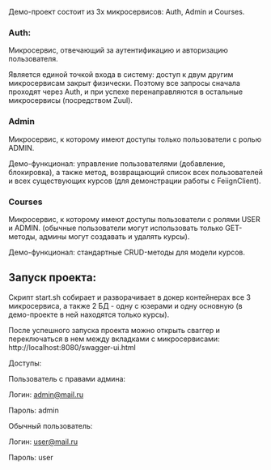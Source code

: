 Демо-проект состоит из 3х микросервисов: Auth, Admin и Courses.

### Auth:
Микросервис, отвечающий за аутентификацию и авторизацию пользователя.

Является единой точкой входа в систему: доступ к двум другим микросервисам закрыт физически. Поэтому все запросы сначала проходят через Auth, и при успехе перенаправляются в остальные микросервисы (посредством Zuul).

### Admin
Микросервис, к которому имеют доступы только пользователи с ролью ADMIN.

Демо-функционал: управление пользователями (добавление, блокировка), а также метод, возвращающий список всех пользователей и всех существующих курсов (для демонстрации работы с FeiignClient).

### Courses
Микросервис, к которому имеют доступы пользователи с ролями USER и ADMIN. (обычные пользователи могут использовать только GET-методы, админы могут создавать и удалять курсы).

Демо-функционал: стандартные CRUD-методы для модели курсов.

## Запуск проекта:

Скрипт start.sh собирает и разворачивает в докер контейнерах все 3 микросервиса, а также 2 БД - одну с юзерами и одну основную (в демо-проекте в ней находятся только курсы).

После успешного запуска проекта можно открыть сваггер и переключаться в нем между вкладками с микросервисами:
http://localhost:8080/swagger-ui.html

Доступы:

Пользователь с правами админа:

Логин: admin@mail.ru

Пароль: admin

Обычный пользователь:

Логин: user@mail.ru 
  
Пароль: user